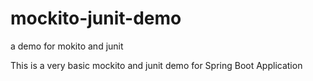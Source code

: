 # mockito-junit-demo
a demo for mokito and junit

This is a very basic mockito and junit demo for Spring Boot Application
